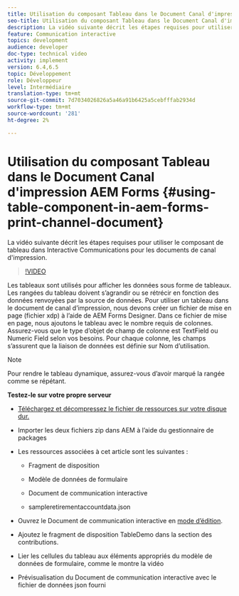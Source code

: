 ```yaml
---
title: Utilisation du composant Tableau dans le Document Canal d'impression AEM Forms
seo-title: Utilisation du composant Tableau dans le Document Canal d'impression AEM Forms
description: La vidéo suivante décrit les étapes requises pour utiliser le composant de tableau dans Interactive Communications pour les documents de canal d'impression.
feature: Communication interactive
topics: development
audience: developer
doc-type: technical video
activity: implement
version: 6.4,6.5
topic: Développement
role: Développeur
level: Intermédiaire
translation-type: tm+mt
source-git-commit: 7d7034026826a5a46a91b6425a5cebfffab2934d
workflow-type: tm+mt
source-wordcount: '281'
ht-degree: 2%

---
```



# Utilisation du composant Tableau dans le Document Canal d&#39;impression AEM Forms {#using-table-component-in-aem-forms-print-channel-document}

La vidéo suivante décrit les étapes requises pour utiliser le composant de tableau dans Interactive Communications pour les documents de canal d&#39;impression.

>[!VIDEO](https://video.tv.adobe.com/v/27769?quality=9&learn=on)

Les tableaux sont utilisés pour afficher les données sous forme de tableaux. Les rangées du tableau doivent s’agrandir ou se rétrécir en fonction des données renvoyées par la source de données. Pour utiliser un tableau dans le document de canal d’impression, nous devons créer un fichier de mise en page (fichier xdp) à l’aide de AEM Forms Designer. Dans ce fichier de mise en page, nous ajoutons le tableau avec le nombre requis de colonnes. Assurez-vous que le type d’objet de champ de colonne est TextField ou Numeric Field selon vos besoins. Pour chaque colonne, les champs s’assurent que la liaison de données est définie sur Nom d’utilisation.

>[!NOTE]
>
>Pour rendre le tableau dynamique, assurez-vous d’avoir marqué la rangée comme se répétant.

**Testez-le sur votre propre serveur**

* [Téléchargez et décompressez le fichier de ressources sur votre disque dur.](assets/usingtablesinprintchannel.zip)

* Importer les deux fichiers zip dans AEM à l’aide du gestionnaire de packages

* Les ressources associées à cet article sont les suivantes :

   * Fragment de disposition

   * Modèle de données de formulaire

   * Document de communication interactive
   * sampleretirementaccountdata.json

* Ouvrez le Document de communication interactive en [mode d’édition](http://localhost:4502/editor.html/content/forms/af/401kstatement/tablesinprintdocument/channels/print.html).

* Ajoutez le fragment de disposition TableDemo dans la section des contributions.
* Lier les cellules du tableau aux éléments appropriés du modèle de données de formulaire, comme le montre la vidéo

* Prévisualisation du Document de communication interactive avec le fichier de données json fourni

